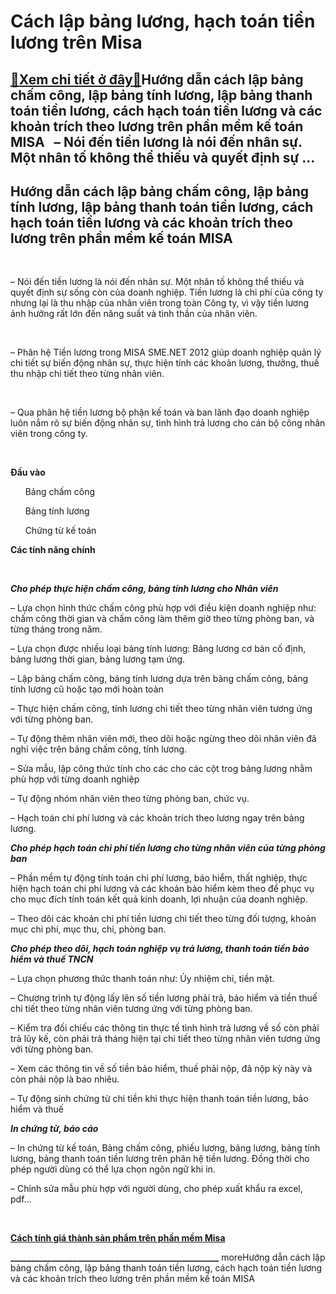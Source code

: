 Cách lập bảng lương, hạch toán tiền lương trên Misa
===================================================

[:gift:Xem chi tiết ở đây:gift:](https://hddtvn.com/cach-lap-bang-luong-hach-toan-tien-luong-tren-misa/)Hướng dẫn cách lập bảng chấm công, lập bảng tính lương, lập bảng thanh toán tiền lương, cách hạch toán tiền lương và các khoản trích theo lương trên phần mềm kế toán MISA   – Nói đến tiền lương là nói đến nhân sự. Một nhân tố không thể thiếu và quyết định sự …
--------------------------------------------------------------------------------------------------------------------------------------------------------------------------------------------------------------------------------------------------------------------



Hướng dẫn cách lập bảng chấm công, lập bảng tính lương, lập bảng thanh toán tiền lương, cách hạch toán tiền lương và các khoản trích theo lương trên phần mềm kế toán MISA
----------------------------------------------------------------------------------------------------------------------------------------------------------------------------


   

– Nói đến tiền lương là nói đến nhân sự. Một nhân tố không thể thiếu và quyết định sự sống còn của doanh nghiệp. Tiền lương là chi phí của công ty nhưng lại là thu nhập của nhân viên trong toàn Công ty, vì vậy tiền lương ảnh hưởng rất lớn đến năng suất và tình thần của nhân viên.


  

   

– Phân hệ Tiền lương trong MISA SME.NET 2012 giúp doanh nghiệp quản lý chi tiết sự biến động nhân sự, thực hiện tính các khoản lương, thưởng, thuế thu nhập chi tiết theo từng nhân viên.  

   

– Qua phân hệ tiền lương bộ phận kế toán và ban lãnh đạo doanh nghiệp luôn nắm rõ sự biến động nhân sự, tình hình trả lương cho cán bộ công nhân viên trong công ty.  

   

**Đầu vào**  

      Bảng chấm công  

      Bảng tính lương  

      Chứng từ kế toán


**Các tính năng chính**  

   

***Cho phép thực hiện chấm công, bảng tính lương cho Nhân viên***  

– Lựa chọn hình thức chấm công phù hợp với điều kiện doanh nghiệp như: chấm công thời gian và chấm công làm thêm giờ theo từng phòng ban, và từng tháng trong năm.  

– Lựa chọn được nhiều loại bảng tính lương: Bảng lương cơ bản cố định, bảng lương thời gian, bảng lương tạm ứng.  

– Lập bảng chấm công, bảng tính lương dựa trên bảng chấm công, bảng tính lương cũ hoặc tạo mới hoàn toàn  

– Thực hiện chấm công, tính lương chi tiết theo từng nhân viên tương ứng với từng phòng ban.  

– Tự động thêm nhân viên mới, theo dõi hoặc ngừng theo dõi nhân viên đã nghỉ việc trên bảng chấm công, tính lương.  

– Sửa mẫu, lập công thức tính cho các cho các cột trog bảng lương nhằm phù hợp với từng doanh nghiệp  

– Tự động nhóm nhân viên theo từng phòng ban, chức vụ.  

– Hạch toán chi phí lương và các khoản trích theo lương ngay trên bảng lương.


***Cho phép hạch toán chi phí tiền lương cho từng nhân viên của từng phòng ban***  

– Phần mềm tự động tính toán chi phí lương, báo hiểm, thất nghiệp, thực hiện hạch toán chi phí lương và các khoản bảo hiểm kèm theo để phục vụ cho mục đích tính toán kết quả kinh doanh, lợi nhuận của doanh nghiệp.  

– Theo dõi các khoản chi phí tiền lương chi tiết theo từng đối tượng, khoản mục chi phí, mục thu, chi, phòng ban.


***Cho phép theo dõi, hạch toán nghiệp vụ trả lương, thanh toán tiền bảo hiểm và thuế TNCN***  

– Lựa chọn phương thức thanh toán như: Ủy nhiệm chi, tiền mặt.  

– Chương trình tự động lấy lên số tiền lương phải trả, bảo hiểm và tiền thuế chi tiết theo từng nhân viên tương ứng với từng phòng ban.  

– Kiểm tra đối chiếu các thông tin thực tế tình hình trả lương về số còn phải trả lũy kế, còn phải trả tháng hiện tại chi tiết theo từng nhân viên tương ứng với từng phòng ban.  

– Xem các thông tin về số tiền bảo hiểm, thuế phải nộp, đã nộp kỳ này và còn phải nộp là bao nhiêu.  

– Tự động sinh chứng từ chi tiền khi thực hiện thanh toán tiền lương, bảo hiểm và thuế


***In chứng từ, báo cáo***  

– In chứng từ kế toán, Bảng chấm công, phiếu lương, bảng lương, bảng tính lương, bảng thanh toán tiền lương trên phân hệ tiền lương. Đồng thời cho phép người dùng có thể lựa chọn ngôn ngữ khi in.  

– Chỉnh sửa mẫu phù hợp với người dùng, cho phép xuất khẩu ra excel, pdf…  

 


**[Cách tính giá thành sản phẩm trên phần mềm Misa](# "cách tính giá thành sản phẩm trên phần mềm misa")**

**\_\_\_\_\_\_\_\_\_\_\_\_\_\_\_\_\_\_\_\_\_\_\_\_\_\_\_\_\_\_\_\_\_\_\_\_\_\_\_\_\_\_\_\_\_\_\_\_\_\_**
moreHướng dẫn cách lập bảng chấm công, lập bảng thanh toán tiền lương, cách hạch toán tiền lương và các khoản trích theo lương trên phần mềm kế toán MISA

